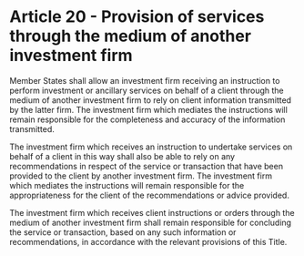 # Article 20 - Provision of services through the medium of another investment firm


Member States shall allow an investment firm receiving an instruction to perform investment or ancillary services on behalf of a client through the medium of another investment firm to rely on client information transmitted by the latter firm. The investment firm which mediates the instructions will remain responsible for the completeness and accuracy of the information transmitted.

The investment firm which receives an instruction to undertake services on behalf of a client in this way shall also be able to rely on any recommendations in respect of the service or transaction that have been provided to the client by another investment firm. The investment firm which mediates the instructions will remain responsible for the appropriateness for the client of the recommendations or advice provided.

The investment firm which receives client instructions or orders through the medium of another investment firm shall remain responsible for concluding the service or transaction, based on any such information or recommendations, in accordance with the relevant provisions of this Title.
